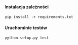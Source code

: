 #### Instalacja zależności

    pip install -r requirements.txt

#### Uruchominie testów

    python setup.py test